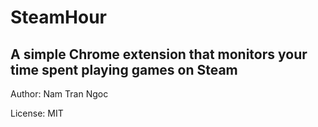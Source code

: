 # SteamHour

## A simple Chrome extension that monitors your time spent playing games on Steam

Author: Nam Tran Ngoc

License: MIT

